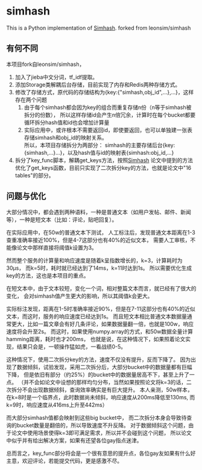 simhash
===========

This is a Python implementation of [Simhash](http://www.wwwconference.org/www2007/papers/paper215.pdf).
forked from leonsim/simhash

## 有何不同
本项目fork自leonsim/simhash，
1. 加入了jieba中文分词，tf_idf提取。
2. 添加Storage类解耦后台存储，目前实现了内存和Redis两种存储方式。
3. 修改了存储方式，原代码的存储结构为{key:{"simhash,obj_id",...},...}，这样存在两个问题
    1. 由于每个simhash都会因为key的组合而重复存储n份（n等于simhash被拆分的份数），
    所以这样存储id会产生n倍冗余，计算时在每个bucket都要循环拆分hash值和id也会增加计算量
    2. 实际应用中，或许根本不需要返回id，即使要返回，也可以单独建一张表存储simhash和obj_id的映射关系。<br>
    所以，本项目存储拆分为两部分：
    simhash的主要存储后台{key:{simhash,...}...}，以及hash值与id的映射表{simhash:obj_id,...}
4. 拆分了key_func脚本，解耦get_keys方法，按照[Simhash](http://www.wwwconference.org/www2007/papers/paper215.pdf)
论文中提到的方法优化了get_keys函数，目前只实现了二次拆分key的方法，也就是论文中"16 tables"的部分。

## 问题与优化
大部分情况中，都会遇到两种语料，一种是普通文本（如用户发帖、邮件、新闻等），一种是短文本（比如：评论，贴吧回复）。

在实际应用中，在50w的普通文本下测试，
人工标注后，发现普通文本距离在1-3查重准确率接近100%，但是4-7这部分也有40%的近似文本，
需要人工审核，不能像论文中那样直接将阈值k设置为3。

然而整个服务的计算量和响应速度是随着k呈指数增长的，k=3，计算耗时为30μs，
而k=5时，耗时就已经达到了14ms，k=11时达到1s。
所以需要优化生成key的方法，这也是本项目的重点。

在短文本中，由于文本较短，变化一个词，相对整篇文本而言，就已经有了很大的变化，
会对simhash值产生更大的影响，所以其阈值k会更大。

实际标注发现，距离在1-5时准确率接近90%，但是在7-11这部分也有40%的近似文本，而这时，服务的响应速度已经达到1s。
而且短文本相比普通文本数据量通常更大，比如一篇文章会有好几条评论，如果数据量翻一倍，也就是100w，响应速度将会升至2s。
而这时，如果使用numpy.array的方式，和50w数据全量计算hamming距离，耗时也才200ms，
也就是说，在这种情况下，如果照着论文实现，结果只会是，一顿操作猛如虎，一看战绩0-5。

这种情况下，使用二次拆分key的方法，速度不仅没有提升，反而下降了。
因为出现了数据倾斜，试验发现，采用二次拆分后，大部分bucket中的数据量都有巨幅下降，
但是依旧有部分（约25%）的bucket中的数据量居高不下，甚至上升了一点。
（并不会如论文中设想的那样均匀分布，当然如果按照论文将k=3的话，二次拆分不会出现数据倾斜，查询效率确实是有巨大提升。
本人亲测，50w样本，在k=8时是一个临界点，此时数据尚未倾斜，响应速度从200ms降低至130ms, 而k=9时，响应速度从416ms上升至442ms）

而大部分simhash值都会映射到这些big bucket中，
而二次拆分本身会导致待查询的bucket数量是翻倍的，所以导致速度不升反降。
对于数据倾斜这个问题，由于论文中使用场景使得k=3即可满足需求，所以并不会碰到这个问题，
所以论文中似乎并有给出解决方案，如果有还望各位gay指点迷津。

总而言之，key_func部分将会是一个很有意思的提升点，各位gay友如果有什么好主意，欢迎评论，若能提交代码，更是感激不尽。